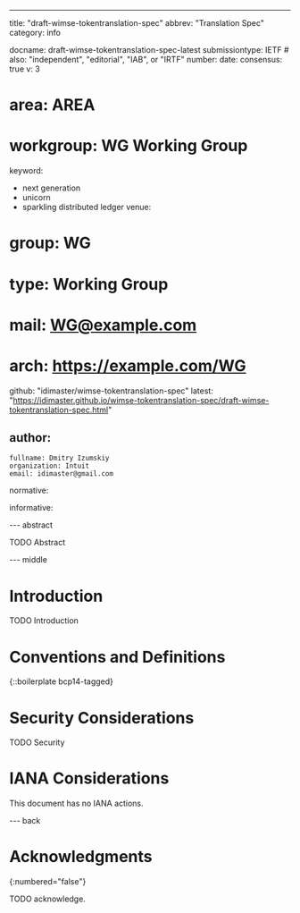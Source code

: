 ---
title: "draft-wimse-tokentranslation-spec"
abbrev: "Translation Spec"
category: info

docname: draft-wimse-tokentranslation-spec-latest
submissiontype: IETF  # also: "independent", "editorial", "IAB", or "IRTF"
number:
date:
consensus: true
v: 3
# area: AREA
# workgroup: WG Working Group
keyword:
 - next generation
 - unicorn
 - sparkling distributed ledger
venue:
#  group: WG
#  type: Working Group
#  mail: WG@example.com
#  arch: https://example.com/WG
  github: "idimaster/wimse-tokentranslation-spec"
  latest: "https://idimaster.github.io/wimse-tokentranslation-spec/draft-wimse-tokentranslation-spec.html"

author:
 -
    fullname: Dmitry Izumskiy
    organization: Intuit
    email: idimaster@gmail.com

normative:

informative:


--- abstract

TODO Abstract


--- middle

# Introduction

TODO Introduction


# Conventions and Definitions

{::boilerplate bcp14-tagged}


# Security Considerations

TODO Security


# IANA Considerations

This document has no IANA actions.


--- back

# Acknowledgments
{:numbered="false"}

TODO acknowledge.
